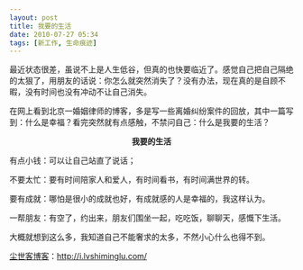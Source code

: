 ```yaml
---
layout: post
title: 我要的生活
date: 2010-07-27 05:34
tags: [新工作, 生命痕迹]
---
```

最近状态很差，虽说不上是人生低谷，但真的也快要临近了。感觉自己把自己隔绝的太狠了，用朋友的话说：你怎么就突然消失了？没有办法，现在真的是自顾不暇，没有时间也没有冲动不让自己消失。

在网上看到北京一婚姻律师的博客，多是写一些离婚纠纷案件的回放，其中一篇写到：什么是幸福？看完突然就有点感触，不禁问自己：什么是我要的生活？
<p style="text-align: center;"><strong>我要的生活</strong></p>
有点小钱：可以让自己站直了说话；

不要太忙：要有时间陪家人和爱人，有时间看书，有时间满世界的转。

要有成就：哪怕是很小的成就也好，有成就感的人是幸福的，我这样认为。

一帮朋友：有空了，约出来，朋友们围坐一起，吃吃饭，聊聊天，感慨下生活。

大概就想到这么多，我知道自己不能奢求的太多，不然小心什么也得不到。

<a href="http://i.lvshiminglu.com/">尘世客博客</a>：<a href="http://i.lvshiminglu.com/">http://i.lvshiminglu.com/</a>

